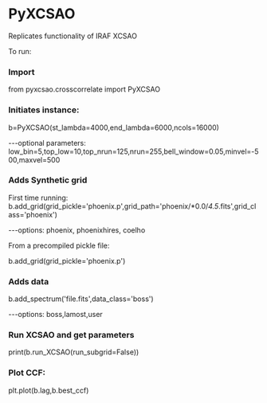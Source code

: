 # PyXCSAO
Replicates functionality of IRAF XCSAO

To run:

### Import
from pyxcsao.crosscorrelate import PyXCSAO

### Initiates instance:
b=PyXCSAO(st_lambda=4000,end_lambda=6000,ncols=16000)

---optional parameters: low_bin=5,top_low=10,top_nrun=125,nrun=255,bell_window=0.05,minvel=-500,maxvel=500

### Adds Synthetic grid

First time running:
b.add_grid(grid_pickle='phoenix.p',grid_path='phoenix/*0.0/*4.5*.fits',grid_class='phoenix') 

---options: phoenix, phoenixhires, coelho

From a precompiled pickle file:

b.add_grid(grid_pickle='phoenix.p')

### Adds data

b.add_spectrum('file.fits',data_class='boss')

---options: boss,lamost,user

### Run XCSAO and get parameters

print(b.run_XCSAO(run_subgrid=False))

### Plot CCF:

plt.plot(b.lag,b.best_ccf)